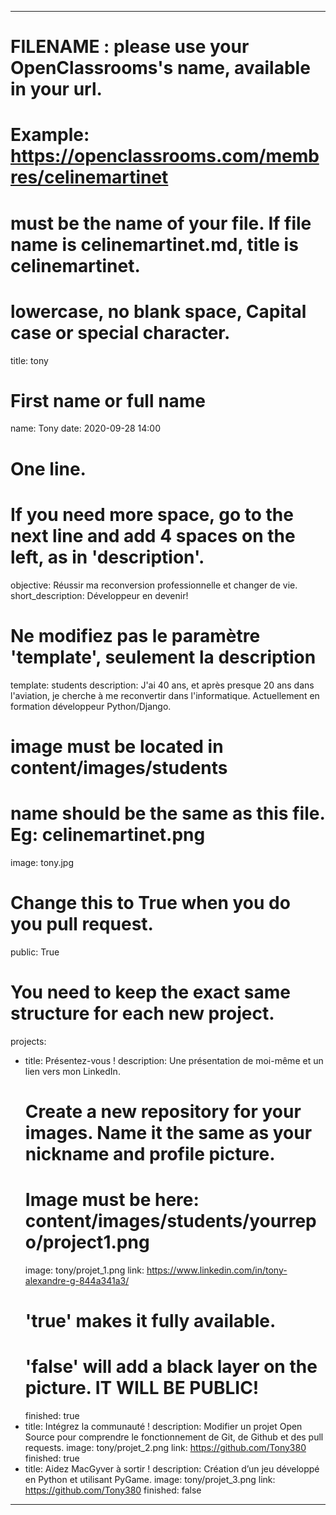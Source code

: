 ---

# FILENAME : please use your OpenClassrooms's name, available in your url.
# Example: https://openclassrooms.com/membres/celinemartinet
# must be the name of your file. If file name is celinemartinet.md, title is celinemartinet.
# lowercase, no blank space, Capital case or special character.
title: tony

# First name or full name
name: Tony
date: 2020-09-28 14:00

# One line.
# If you need more space, go to the next line and add 4 spaces on the left, as in 'description'.
objective: Réussir ma reconversion professionnelle et changer de vie.
short_description: Développeur en devenir!

# Ne modifiez pas le paramètre 'template', seulement la description
template: students
description:
    J'ai 40 ans, et après presque 20 ans dans l'aviation, je cherche à me reconvertir dans l'informatique.
    Actuellement en formation développeur Python/Django.

# image must be located in content/images/students
# name should be the same as this file. Eg: celinemartinet.png
image: tony.jpg

# Change this to True when you do you pull request.
public: True

# You need to keep the exact same structure for each new project.
projects:
  - title: Présentez-vous !
    description: Une présentation de moi-même et un lien vers mon LinkedIn.
    # Create a new repository for your images. Name it the same as your nickname and profile picture.
    # Image must be here: content/images/students/yourrepo/project1.png
    image: tony/projet_1.png
    link: https://www.linkedin.com/in/tony-alexandre-g-844a341a3/
    # 'true' makes it fully available.
    # 'false' will add a black layer on the picture. IT WILL BE PUBLIC!
    finished: true
  - title: Intégrez la communauté !
    description: Modifier un projet Open Source pour comprendre le fonctionnement de Git, de Github et des pull requests. 
    image: tony/projet_2.png
    link: https://github.com/Tony380
    finished: true
  - title: Aidez MacGyver à sortir !
    description: Création d’un jeu développé en Python et utilisant PyGame.
    image: tony/projet_3.png
    link: https://github.com/Tony380
    finished: false
---